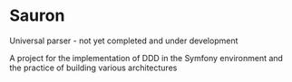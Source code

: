 # Sauron
Universal parser - not yet completed and under development

A project for the implementation of DDD in the Symfony environment and the practice of building various architectures
